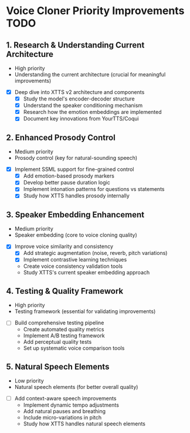 # Voice Cloner Priority Improvements TODO

## 1. Research & Understanding Current Architecture
- High priority
- Understanding the current architecture (crucial for meaningful improvements)
- [x] Deep dive into XTTS v2 architecture and components
  - [x] Study the model's encoder-decoder structure
  - [x] Understand the speaker conditioning mechanism
  - [x] Research how the emotion embeddings are implemented
  - [x] Document key innovations from YourTTS/Coqui

## 2. Enhanced Prosody Control
- Medium priority
- Prosody control (key for natural-sounding speech)
- [x] Implement SSML support for fine-grained control
  - [x] Add emotion-based prosody markers
  - [x] Develop better pause duration logic
  - [x] Implement intonation patterns for questions vs statements
  - [x] Study how XTTS handles prosody internally

## 3. Speaker Embedding Enhancement
- Medium priority
- Speaker embedding (core to voice cloning quality)
- [x] Improve voice similarity and consistency
  - [x] Add strategic augmentation (noise, reverb, pitch variations)
  - [x] Implement contrastive learning techniques
  - Create voice consistency validation tools
  - Study XTTS's current speaker embedding approach

## 4. Testing & Quality Framework
- High priority
- Testing framework (essential for validating improvements)
- [ ] Build comprehensive testing pipeline
  - Create automated quality metrics
  - Implement A/B testing framework
  - Add perceptual quality tests
  - Set up systematic voice comparison tools

## 5. Natural Speech Elements
- Low priority
- Natural speech elements (for better overall quality)
- [ ] Add context-aware speech improvements
  - Implement dynamic tempo adjustments
  - Add natural pauses and breathing
  - Include micro-variations in pitch
  - Study how XTTS handles natural speech elements